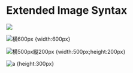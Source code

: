 # Extended Image Syntax

![](https://example.com/image.png )

![横600px {width:600px}](https://example.com/image.png)


![横500px縦200px {width:500px;height:200px}](https://example.com/image.png)


![a {height:300px}](https://example.com/image.png)
